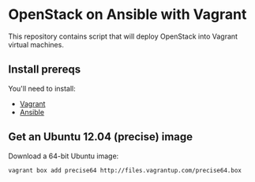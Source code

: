 # OpenStack on Ansible with Vagrant

This repository contains script that will deploy OpenStack into Vagrant virtual machines.

## Install prereqs

You'll need to install:

 * [Vagrant](http://vagrantup.com)
 * [Ansible](http://ansible.github.com)
 
 
## Get an Ubuntu 12.04 (precise) image

Download a 64-bit Ubuntu image:

	vagrant box add precise64 http://files.vagrantup.com/precise64.box